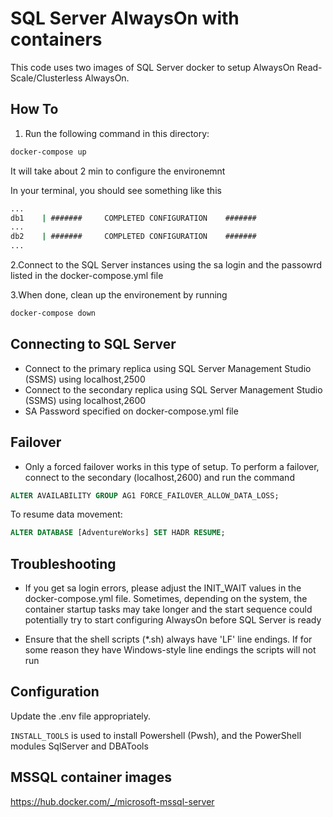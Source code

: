 # SQL Server AlwaysOn with containers

This code uses two images of SQL Server docker to setup AlwaysOn Read-Scale/Clusterless AlwaysOn.

## How To

1. Run the following command in this directory:

```cmd
docker-compose up
```

It will take about 2 min to configure the environemnt

In your terminal, you should see something like this

```cmd
...
db1    | #######     COMPLETED CONFIGURATION    #######
...
db2    | #######     COMPLETED CONFIGURATION    #######
...
```

2.Connect to the SQL Server instances using the sa login and the passowrd listed in the docker-compose.yml file

3.When done, clean up the environement by running

```cmd
docker-compose down
```

## Connecting to SQL Server

- Connect to the primary replica using SQL Server Management Studio (SSMS) using localhost,2500
- Connect to the secondary replica using SQL Server Management Studio (SSMS) using localhost,2600
- SA Password specified on docker-compose.yml file

## Failover

- Only a forced failover works in this type of setup. To perform a failover, connect to the secondary (localhost,2600) and run the command

```sql
ALTER AVAILABILITY GROUP AG1 FORCE_FAILOVER_ALLOW_DATA_LOSS;
```

To resume data movement:

```sql
ALTER DATABASE [AdventureWorks] SET HADR RESUME;
```

## Troubleshooting

- If you get sa login errors, please adjust the INIT_WAIT values in the docker-compose.yml file.
  Sometimes, depending on the system, the container startup tasks may take longer and the start sequence could potentially try to start configuring AlwaysOn before SQL Server is ready

- Ensure that the shell scripts (\*.sh) always have 'LF' line endings. If for some reason they have Windows-style line endings the scripts will not run

## Configuration

Update the .env file appropriately.

`INSTALL_TOOLS` is used to install Powershell (Pwsh), and the PowerShell modules SqlServer and DBATools

## MSSQL container images

<https://hub.docker.com/_/microsoft-mssql-server>
